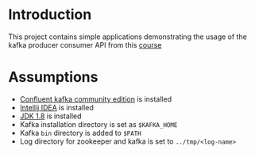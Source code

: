 # Introduction

This project contains simple applications demonstrating the usage of the kafka producer consumer API from this [course](https://www.udemy.com/course/apache-kafka-for-beginners)

# Assumptions

* [Confluent kafka community edition](https://www.confluent.io/download) is installed
* [Intellij IDEA](https://www.jetbrains.com/idea/) is installed
* [JDK 1.8](https://www.oracle.com/java/technologies/javase-jdk8-downloads.html) is installed
* Kafka installation directory is set as `$KAFKA_HOME`
* Kafka `bin` directory is added to `$PATH`
* Log directory for zookeeper and kafka is set to `../tmp/<log-name>`